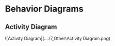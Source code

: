 # Behavior Diagrams

## Activity Diagram

![Activity Diagram](..\..\7_Other\Activity Diagram.png)


